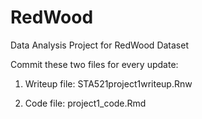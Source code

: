 # RedWood
Data Analysis Project for RedWood Dataset

Commit these two files for every update:

1. Writeup file: STA521project1writeup.Rnw

2. Code file: project1_code.Rmd
